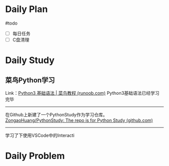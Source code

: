 # Daily Plan
#todo
- [ ] 每日任务
- [ ] C盘清理
# Daily Study
## 菜鸟Python学习
Link：[Python3 基础语法 | 菜鸟教程 (runoob.com)](https://www.runoob.com/python3/python3-basic-syntax.html)
Python3基础语法已经学习完毕

---

在Github上新建了一个PythonStudy作为学习仓库。
[ZongaoHuang/PythonStudy: The repo is for Python Study (github.com)](https://github.com/ZongaoHuang/PythonStudy)

---
学习了下使用VSCode中的Interacti

# Daily Problem